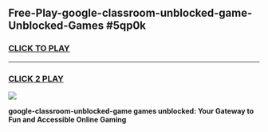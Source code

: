 
## Free-Play-google-classroom-unblocked-game-Unblocked-Games #5qp0k
<h3>
<a href="https://news.freeplayer.one?title=google-classroom-unblocked-game&ref=8M">CLICK TO PLAY</a></h3>
<hr>

<h3>
<a href="https://news.freeplayer.one?title=google-classroom-unblocked-game&ref=8M">CLICK 2 PLAY</a>
  
</h3>

<a href="https://news.freeplayer.one?title=google-classroom-unblocked-game&ref=8M"><img src="https://clearcache.store/games.png"></a>


**google-classroom-unblocked-game games unblocked: Your Gateway to Fun and Accessible Online Gaming**
